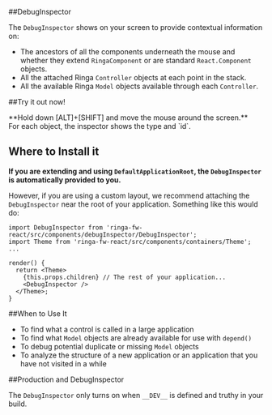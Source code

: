 ##DebugInspector

The `DebugInspector` shows on your screen to provide contextual information on:

* The ancestors of all the components underneath the mouse and whether they extend `RingaComponent` or are standard `React.Component` objects.
* All the attached Ringa `Controller` objects at each point in the stack.
* All the available Ringa `Model` objects available through each `Controller`.

##Try it out now!
<div class="debug" markdown="1">
**Hold down [ALT]+[SHIFT] and move the mouse around the screen.**
</div>
For each object, the inspector shows the type and `id`.

## Where to Install it

**If you are extending and using `DefaultApplicationRoot`, the `DebugInspector` is automatically provided to you.**

However, if you are using a custom layout, we recommend attaching the `DebugInspector` near the root of your
application. Something like this would do:


    import DebugInspector from 'ringa-fw-react/src/components/debugInspector/DebugInspector';
    import Theme from 'ringa-fw-react/src/components/containers/Theme';
    ...
    
    render() {
      return <Theme>
        {this.props.children} // The rest of your application...
        <DebugInspector />
      </Theme>;
    }

##When to Use It

* To find what a control is called in a large application
* To find what `Model` objects are already available for use with `depend()`
* To debug potential duplicate or missing `Model` objects
* To analyze the structure of a new application or an application that you have not visited in a while

##Production and DebugInspector

The `DebugInspector` only turns on when `__DEV__` is defined and truthy in your build.
